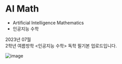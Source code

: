 # AI Math
- Artificial Intelligence Mathematics 
- 인공지능 수학



2023년 07월  
2학년 여름방학 <인공지능 수학> 독학 필기본 업로드입니다.   


![image](https://github.com/among5094/AI_Math/assets/106166621/6b5a4403-bed2-4b18-b09d-b1197768c7b3)
